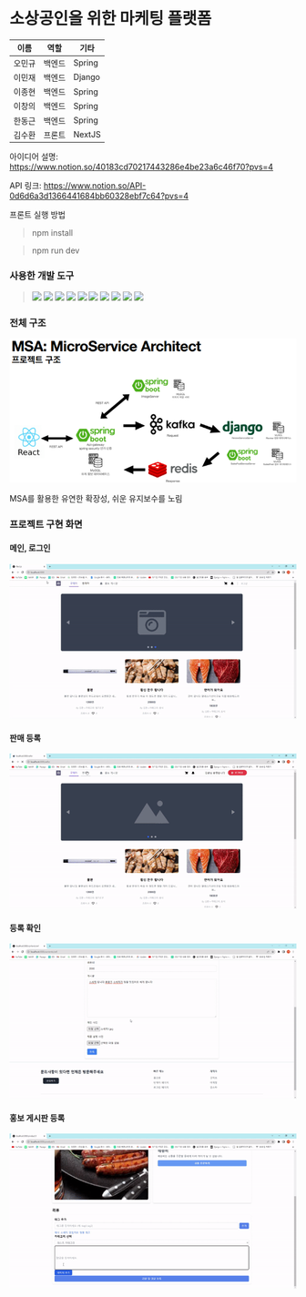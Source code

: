 # 소상공인을 위한 마케팅 플랫폼

| 이름   | 역할   | 기타   |
| ------ | ------ | ------ |
| 오민규 | 백엔드 | Spring |
| 이민재 | 백엔드 | Django |
| 이종현 | 백엔드 | Spring |
| 이창의 | 백엔드 | Spring |
| 한동근 | 백엔드 | Spring |
| 김수환 | 프론트 | NextJS |

아이디어 설명: https://www.notion.so/40183cd70217443286e4be23a6c46f70?pvs=4

API 링크: https://www.notion.so/API-0d6d6a3d1366441684bb60328ebf7c64?pvs=4

프론트 실행 방법

> npm install

> npm run dev

### 사용한 개발 도구

> <img src="https://img.shields.io/badge/HTML5-E34F26?style=for-the-badge&logo=HTML5&logoColor=white"> <img src="https://img.shields.io/badge/CSS3-1572B6?style=for-the-badge&logo=CSS3&logoColor=white"> <img src="https://img.shields.io/badge/javascript-F7DF1E?style=for-the-badge&logo=javascript&logoColor=white"> <img src="https://img.shields.io/badge/react-61DAFB?style=for-the-badge&logo=react&logoColor=white"> <img src="https://img.shields.io/badge/typescript-3178C6?style=for-the-badge&logo=typescript&logoColor=white"> <img src="https://img.shields.io/badge/Next-black?style=for-the-badge&logo=next.js&logoColor=white"> <img src="https://img.shields.io/badge/tailwindcss-06B6D4?style=for-the-badge&logo=tailwindcss&logoColor=white"> <img src="https://img.shields.io/badge/prettier-F7B93E?style=for-the-badge&logo=prettier&logoColor=white"> <img src="https://img.shields.io/badge/eslint-4B32C3?style=for-the-badge&logo=eslint&logoColor=white"> <img src="https://img.shields.io/badge/webpack-8DD6F9?style=for-the-badge&logo=webpack&logoColor=white">

### 전체 구조

![전체 구조](./public/architechture.png)

MSA를 활용한 유연한 확장성, 쉬운 유지보수를 노림

### 프로젝트 구현 화면  

#### 메인, 로그인
![메인 로그인](/public/1.gif)  

#### 판매 등록  
![판매 등록](/public/2.gif)  

#### 등록 확인  
![등록 확인](/public/3.gif)  

#### 홍보 게시판 등록  
![홍보 게시판 등록](/public/4.gif)
